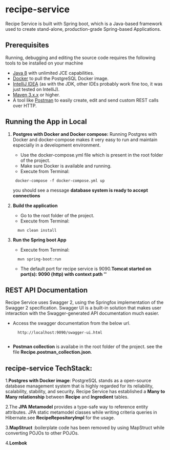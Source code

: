 # recipe-service

Recipe Service is built with Spring boot, which is a Java-based framework used to create stand-alone, production-grade Spring-based Applications.

## Prerequisites
Running, debugging and editing the source code requires the following tools to be installed on your machine

- [Java 8](https://www.oracle.com/nl/java/technologies/javase/javase8-archive-downloads.html) with unlimited JCE capabilities.
- [Docker](https://www.docker.com/) to pull the PostgreSQL Docker image.
- [IntelliJ IDEA](https://www.jetbrains.com/idea/) (as with the JDK, other IDEs probably work fine too, it was just tested on IntelliJ).
- [Maven 3.x.x](https://maven.apache.org/download.cgi) or higher.
- A tool like [Postman](https://www.getpostman.com/) to easily create, edit and send custom REST calls over HTTP.

## Running the App in Local
1. **Postgres with Docker and Docker compose:**
      Running Postgres with Docker and docker-compose makes it very easy to run and maintain especially in a development environment.
    - Use the docker-compose.yml file which is present in the root folder of the project.
    - Make sure Docker is available and running.
    - Execute from Terminal:
     ```
      docker-compose -f docker-compose.yml up
    ```
    you should see a message **database system is ready to accept connections**

2. **Build the application**
    - Go to the root folder of the project.
    - Execute from Terminal:
    ```
      mvn clean install
    ```
3. **Run the Spring boot App**
     - Execute from Terminal:
    ```
      mvn spring-boot:run 
      ```
    - The default port for recipe service is 9090.**Tomcat started on port(s): 9090 (http) with context path ''**
## REST API Documentation
Recipe Service uses Swagger 2, using the Springfox implementation of the Swagger 2 specification.
Swagger UI is a built-in solution that makes user interaction with the Swagger-generated API documentation much easier.
 - Access the swagger documentation from the below url.
    ```
      http://localhost:9090/swagger-ui.html
  
      ```
 - **Postman collection** is availabe in the root folder of the project. see the file **Recipe.postman_collection.json**.
## recipe-service TechStack:
1.**Postgres with Docker image**:
PostgreSQL stands as a open-source database management system that is highly regarded for its reliability, scalability, stability, and security.
Recipe Service has established a **Many to Many relationship** between **Recipe** and **Ingredient** tables.

2.The **JPA Metamodel** provides a type-safe way to reference entity attributes.
JPA static metamodel classes while writing criteria queries in Hibernate.see **RecipeRepositoryImpl** for the usage.

3.**MapStruct** :boilerplate code has been removed by using MapStruct while converting POJOs to other POJOs.

4.**Lombok**
